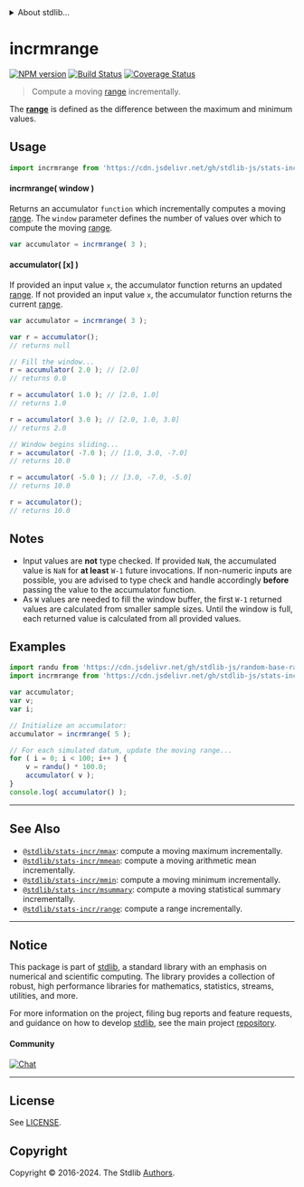 <!--

@license Apache-2.0

Copyright (c) 2018 The Stdlib Authors.

Licensed under the Apache License, Version 2.0 (the "License");
you may not use this file except in compliance with the License.
You may obtain a copy of the License at

   http://www.apache.org/licenses/LICENSE-2.0

Unless required by applicable law or agreed to in writing, software
distributed under the License is distributed on an "AS IS" BASIS,
WITHOUT WARRANTIES OR CONDITIONS OF ANY KIND, either express or implied.
See the License for the specific language governing permissions and
limitations under the License.

-->


<details>
  <summary>
    About stdlib...
  </summary>
  <p>We believe in a future in which the web is a preferred environment for numerical computation. To help realize this future, we've built stdlib. stdlib is a standard library, with an emphasis on numerical and scientific computation, written in JavaScript (and C) for execution in browsers and in Node.js.</p>
  <p>The library is fully decomposable, being architected in such a way that you can swap out and mix and match APIs and functionality to cater to your exact preferences and use cases.</p>
  <p>When you use stdlib, you can be absolutely certain that you are using the most thorough, rigorous, well-written, studied, documented, tested, measured, and high-quality code out there.</p>
  <p>To join us in bringing numerical computing to the web, get started by checking us out on <a href="https://github.com/stdlib-js/stdlib">GitHub</a>, and please consider <a href="https://opencollective.com/stdlib">financially supporting stdlib</a>. We greatly appreciate your continued support!</p>
</details>

# incrmrange

[![NPM version][npm-image]][npm-url] [![Build Status][test-image]][test-url] [![Coverage Status][coverage-image]][coverage-url] <!-- [![dependencies][dependencies-image]][dependencies-url] -->

> Compute a moving [range][range] incrementally.

<section class="intro">

The [**range**][range] is defined as the difference between the maximum and minimum values.

</section>

<!-- /.intro -->



<section class="usage">

## Usage

```javascript
import incrmrange from 'https://cdn.jsdelivr.net/gh/stdlib-js/stats-incr-mrange@deno/mod.js';
```

#### incrmrange( window )

Returns an accumulator `function` which incrementally computes a moving [range][range]. The `window` parameter defines the number of values over which to compute the moving [range][range].

```javascript
var accumulator = incrmrange( 3 );
```

#### accumulator( \[x] )

If provided an input value `x`, the accumulator function returns an updated [range][range]. If not provided an input value `x`, the accumulator function returns the current [range][range].

```javascript
var accumulator = incrmrange( 3 );

var r = accumulator();
// returns null

// Fill the window...
r = accumulator( 2.0 ); // [2.0]
// returns 0.0

r = accumulator( 1.0 ); // [2.0, 1.0]
// returns 1.0

r = accumulator( 3.0 ); // [2.0, 1.0, 3.0]
// returns 2.0

// Window begins sliding...
r = accumulator( -7.0 ); // [1.0, 3.0, -7.0]
// returns 10.0

r = accumulator( -5.0 ); // [3.0, -7.0, -5.0]
// returns 10.0

r = accumulator();
// returns 10.0
```

</section>

<!-- /.usage -->

<section class="notes">

## Notes

-   Input values are **not** type checked. If provided `NaN`, the accumulated value is `NaN` for **at least** `W-1` future invocations. If non-numeric inputs are possible, you are advised to type check and handle accordingly **before** passing the value to the accumulator function.
-   As `W` values are needed to fill the window buffer, the first `W-1` returned values are calculated from smaller sample sizes. Until the window is full, each returned value is calculated from all provided values.

</section>

<!-- /.notes -->

<section class="examples">

## Examples

<!-- eslint no-undef: "error" -->

```javascript
import randu from 'https://cdn.jsdelivr.net/gh/stdlib-js/random-base-randu@deno/mod.js';
import incrmrange from 'https://cdn.jsdelivr.net/gh/stdlib-js/stats-incr-mrange@deno/mod.js';

var accumulator;
var v;
var i;

// Initialize an accumulator:
accumulator = incrmrange( 5 );

// For each simulated datum, update the moving range...
for ( i = 0; i < 100; i++ ) {
    v = randu() * 100.0;
    accumulator( v );
}
console.log( accumulator() );
```

</section>

<!-- /.examples -->

<!-- Section for related `stdlib` packages. Do not manually edit this section, as it is automatically populated. -->

<section class="related">

* * *

## See Also

-   <span class="package-name">[`@stdlib/stats-incr/mmax`][@stdlib/stats/incr/mmax]</span><span class="delimiter">: </span><span class="description">compute a moving maximum incrementally.</span>
-   <span class="package-name">[`@stdlib/stats-incr/mmean`][@stdlib/stats/incr/mmean]</span><span class="delimiter">: </span><span class="description">compute a moving arithmetic mean incrementally.</span>
-   <span class="package-name">[`@stdlib/stats-incr/mmin`][@stdlib/stats/incr/mmin]</span><span class="delimiter">: </span><span class="description">compute a moving minimum incrementally.</span>
-   <span class="package-name">[`@stdlib/stats-incr/msummary`][@stdlib/stats/incr/msummary]</span><span class="delimiter">: </span><span class="description">compute a moving statistical summary incrementally.</span>
-   <span class="package-name">[`@stdlib/stats-incr/range`][@stdlib/stats/incr/range]</span><span class="delimiter">: </span><span class="description">compute a range incrementally.</span>

</section>

<!-- /.related -->

<!-- Section for all links. Make sure to keep an empty line after the `section` element and another before the `/section` close. -->


<section class="main-repo" >

* * *

## Notice

This package is part of [stdlib][stdlib], a standard library with an emphasis on numerical and scientific computing. The library provides a collection of robust, high performance libraries for mathematics, statistics, streams, utilities, and more.

For more information on the project, filing bug reports and feature requests, and guidance on how to develop [stdlib][stdlib], see the main project [repository][stdlib].

#### Community

[![Chat][chat-image]][chat-url]

---

## License

See [LICENSE][stdlib-license].


## Copyright

Copyright &copy; 2016-2024. The Stdlib [Authors][stdlib-authors].

</section>

<!-- /.stdlib -->

<!-- Section for all links. Make sure to keep an empty line after the `section` element and another before the `/section` close. -->

<section class="links">

[npm-image]: http://img.shields.io/npm/v/@stdlib/stats-incr-mrange.svg
[npm-url]: https://npmjs.org/package/@stdlib/stats-incr-mrange

[test-image]: https://github.com/stdlib-js/stats-incr-mrange/actions/workflows/test.yml/badge.svg?branch=v0.2.0
[test-url]: https://github.com/stdlib-js/stats-incr-mrange/actions/workflows/test.yml?query=branch:v0.2.0

[coverage-image]: https://img.shields.io/codecov/c/github/stdlib-js/stats-incr-mrange/main.svg
[coverage-url]: https://codecov.io/github/stdlib-js/stats-incr-mrange?branch=main

<!--

[dependencies-image]: https://img.shields.io/david/stdlib-js/stats-incr-mrange.svg
[dependencies-url]: https://david-dm.org/stdlib-js/stats-incr-mrange/main

-->

[chat-image]: https://img.shields.io/gitter/room/stdlib-js/stdlib.svg
[chat-url]: https://app.gitter.im/#/room/#stdlib-js_stdlib:gitter.im

[stdlib]: https://github.com/stdlib-js/stdlib

[stdlib-authors]: https://github.com/stdlib-js/stdlib/graphs/contributors

[umd]: https://github.com/umdjs/umd
[es-module]: https://developer.mozilla.org/en-US/docs/Web/JavaScript/Guide/Modules

[deno-url]: https://github.com/stdlib-js/stats-incr-mrange/tree/deno
[deno-readme]: https://github.com/stdlib-js/stats-incr-mrange/blob/deno/README.md
[umd-url]: https://github.com/stdlib-js/stats-incr-mrange/tree/umd
[umd-readme]: https://github.com/stdlib-js/stats-incr-mrange/blob/umd/README.md
[esm-url]: https://github.com/stdlib-js/stats-incr-mrange/tree/esm
[esm-readme]: https://github.com/stdlib-js/stats-incr-mrange/blob/esm/README.md
[branches-url]: https://github.com/stdlib-js/stats-incr-mrange/blob/main/branches.md

[stdlib-license]: https://raw.githubusercontent.com/stdlib-js/stats-incr-mrange/main/LICENSE

[range]: https://en.wikipedia.org/wiki/Range_%28statistics%29

<!-- <related-links> -->

[@stdlib/stats/incr/mmax]: https://github.com/stdlib-js/stats-incr-mmax/tree/deno

[@stdlib/stats/incr/mmean]: https://github.com/stdlib-js/stats-incr-mmean/tree/deno

[@stdlib/stats/incr/mmin]: https://github.com/stdlib-js/stats-incr-mmin/tree/deno

[@stdlib/stats/incr/msummary]: https://github.com/stdlib-js/stats-incr-msummary/tree/deno

[@stdlib/stats/incr/range]: https://github.com/stdlib-js/stats-incr-range/tree/deno

<!-- </related-links> -->

</section>

<!-- /.links -->
